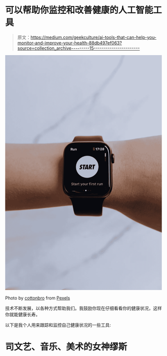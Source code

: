 # 可以帮助你监控和改善健康的人工智能工具

> 原文：<https://medium.com/geekculture/ai-tools-that-can-help-you-monitor-and-improve-your-health-88db497ef063?source=collection_archive---------15----------------------->

![](img/b68821225b537ed74b6fde8c249883e4.png)

Photo by [cottonbro](https://www.pexels.com/@cottonbro?utm_content=attributionCopyText&utm_medium=referral&utm_source=pexels) from [Pexels](https://www.pexels.com/photo/black-smartwatch-5081914/?utm_content=attributionCopyText&utm_medium=referral&utm_source=pexels)

技术不断发展，以各种方式帮助我们。我鼓励你现在仔细看看你的健康状况，这样你就能健康长寿。

以下是我个人用来跟踪和监控自己健康状况的一些工具:

# 司文艺、音乐、美术的女神缪斯